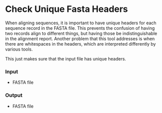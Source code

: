 # Check Unique Fasta Headers

When aligning sequences, it is important to have unique headers for each sequence
record in the FASTA file. This prevents the confusion of having two records align
to different things, but having those be indistinguishable in the alignment
report. Another problem that this tool addresses is when there are whitespaces
in the headers, which are interpreted differently by various tools.

This just makes sure that the input file has unique headers.

### Input

  * FASTA file

### Output

  * FASTA file
